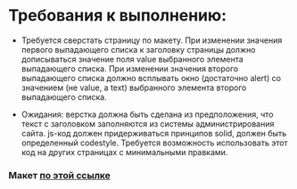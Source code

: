# Требования к выполнению:

* Требуется сверстать страницу по макету. При изменении значения первого выпадающего списка к заголовку страницы должно дописываться значение поля value выбранного элемента выпадающего списка. При изменении значения второго выпадающего списка должно всплывать окно (достаточно alert) со значением (не value, а text) выбранного элемента второго выпадающего списка.

* Ожидания: верстка должна быть сделана из предположения, что текст с заголовком заполняются из системы администрирования сайта. js-код должен придерживаться принципов solid, должен быть определенный codestyle. Требуется возможность использовать этот код на других страницах с минимальными правками.

### Макет [по этой ссылке](https://www.figma.com/file/2TkMNFIBLmI60qJG8KIyUg/%D0%A2%D0%B5%D1%81%D1%82%D0%BE%D0%B2%D0%BE%D0%B5-%D0%B7%D0%B0%D0%B4%D0%B0%D0%BD%D0%B8%D0%B5-%D0%B2%D0%B5%D1%80%D1%81%D1%82%D0%B0%D0%BB%D1%8C%D1%89%D0%B8%D0%BA%D1%83?type=design&node-id=1002-112&mode=design&t=NXcLMjFy0hvUlGu3-0)

